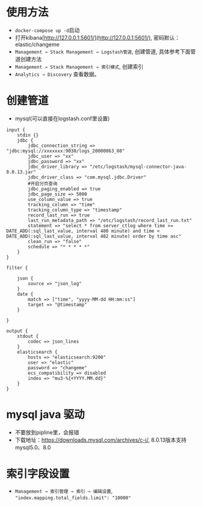 # 使用方法
+ `docker-compose up -d`启动
+ 打开kibana[http://127.0.0.1:5601/](http://127.0.0.1:5601/), 密码默认：elastic/changeme
+ `Management → Stack Management → Logstash管道`, 创建管道, 具体参考下面管道创建方法
+ `Management → Stack Management → 索引模式`, 创建索引
+ `Analytics → Discovery` 查看数据。

# 创建管道
+ mysql(可以直接在logstash.conf里设置)
```
input {
    stdin {}
    jdbc {
        jdbc_connection_string => "jdbc:mysql://xxxxxxx:9030/logs_20000063_08"
        jdbc_user => "xx"
        jdbc_password => "xx"
        jdbc_driver_library => "/etc/logstash/mysql-connector-java-8.0.13.jar"
        jdbc_driver_class => "com.mysql.jdbc.Driver"
        #开启分页查询
        jdbc_paging_enabled => true
        jdbc_page_size => 5000
        use_column_value => true
        tracking_column => "time"
        tracking_column_type => "timestamp"
        record_last_run => true
        last_run_metadata_path => "/etc/logstash/record_last_run.txt"
        statement => "select * from server_ctlog where time >= DATE_ADD(:sql_last_value, interval 480 minute) and time < DATE_ADD(:sql_last_value, interval 482 minute) order by time asc"
        clean_run => "false"
        schedule => "* * * * *"
    }
}

filter {
 
    json {
        source => "json_log"
    }
    date {
        match => ["time", "yyyy-MM-dd HH:mm:ss"]
        target => "@timestamp"
    }
 
}
  
output {
    stdout {
        codec => json_lines
    }
    elasticsearch {
        hosts => "elasticsearch:9200"
        user => "elastic"
        password => "changeme"
        ecs_compatibility => disabled
        index => "mu3-%{+YYYY.MM.dd}"
    }
}
```


# mysql java 驱动
+ 不要放到pipline里，会报错
+ 下载地址：https://downloads.mysql.com/archives/c-j/, 8.0.13版本支持mysql5.0、8.0

# 索引字段设置
+ `Management → 索引管理 → 索引 → 编辑设置`, `"index.mapping.total_fields.limit": "10000"`
